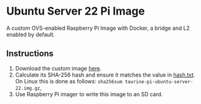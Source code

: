 # Ubuntu Server 22 Pi Image

A custom OVS-enabled Raspberry Pi Image with Docker, a bridge and L2 enabled by default.

## Instructions

1. Download the custom image [here](https://drive.google.com/file/d/17xGv5WzuEfAZAtMVd2uxTc1b7eSnCX89/view?usp=sharing).
2. Calculate its SHA-256 hash and ensure it matches the value in [hash.txt](./hash.txt). On Linux this is done as follows: `sha256sum taurine-pi-ubuntu-server-22.img.gz`,
3. Use Raspberry Pi imager to write this image to an SD card.
